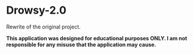 # Drowsy-2.0
Rewrite of the original project.

**This application was designed for educational purposes ONLY. I am not responsible for any misuse that the application may cause.**
